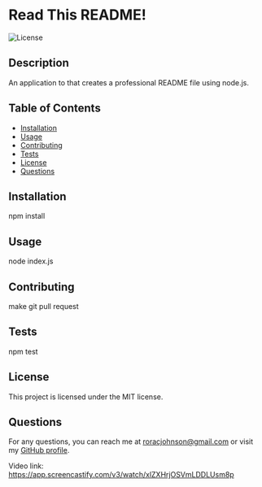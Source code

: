 
# Read This README!

![License](https://img.shields.io/badge/license-MIT-green)

## Description
An application to that creates a professional README file using node.js.

## Table of Contents
- [Installation](#installation)
- [Usage](#usage)
- [Contributing](#contributing)
- [Tests](#tests)
- [License](#license)
- [Questions](#questions)

## Installation
 npm install

## Usage
node index.js

## Contributing
make git pull request

## Tests
npm test

## License
This project is licensed under the MIT license.

## Questions
For any questions, you can reach me at [roracjohnson@gmail.com](mailto:roracjohnson@gmail.com) or visit my [GitHub profile](https://github.com/RoracJ).

Video link: https://app.screencastify.com/v3/watch/xlZXHrjOSVmLDDLUsm8p 